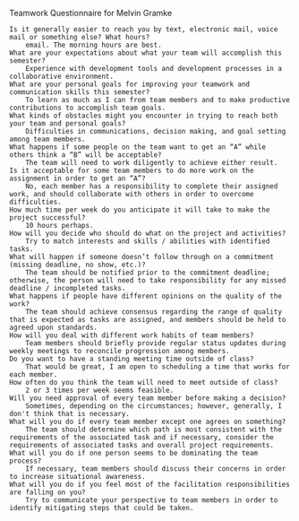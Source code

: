 Teamwork Questionnaire for Melvin Gramke

    Is it generally easier to reach you by text, electronic mail, voice mail or something else? What hours?
        email. The morning hours are best.
    What are your expectations about what your team will accomplish this semester?
        Experience with development tools and development processes in a collaborative environment.
    What are your personal goals for improving your teamwork and communication skills this semester?
        To learn as much as I can from team members and to make productive contributions to accomplish team goals.
    What kinds of obstacles might you encounter in trying to reach both your team and personal goals?
        Difficulties in communications, decision making, and goal setting among team members.
    What happens if some people on the team want to get an “A” while others think a “B” will be acceptable?
        The team will need to work diligently to achieve either result.
    Is it acceptable for some team members to do more work on the assignment in order to get an “A”?
        No, each member has a responsibility to complete their assigned work, and should collaborate with others in order to overcome difficulties.
    How much time per week do you anticipate it will take to make the project successful?
        10 hours perhaps.
    How will you decide who should do what on the project and activities?
        Try to match interests and skills / abilities with identified tasks.
    What will happen if someone doesn’t follow through on a commitment (missing deadline, no show, etc.)?
        The team should be notified prior to the commitment deadline; otherwise, the person will need to take responsibility for any missed deadline / incompleted tasks.
    What happens if people have different opinions on the quality of the work?
        The team should achieve consensus regarding the range of quality that is expected as tasks are assigned, and members should be held to agreed upon standards.
    How will you deal with different work habits of team members?
        Team members should briefly provide regular status updates during weekly meetings to reconcile progression among members.
    Do you want to have a standing meeting time outside of class?
        That would be great, I am open to scheduling a time that works for each member.
    How often do you think the team will need to meet outside of class?
        2 or 3 times per week seems feasible.
    Will you need approval of every team member before making a decision?
        Sometimes, depending on the circumstances; however, generally, I don't think that is necessary.
    What will you do if every team member except one agrees on something?
        The team should determine which path is most consistent with the requirements of the associated task and if necessary, consider the requirements of associated tasks and overall project requirements.
    What will you do if one person seems to be dominating the team process?
        If necessary, team members should discuss their concerns in order to increase situational awareness.
    What will you do if you feel most of the facilitation responsibilities are falling on you?
        Try to communicate your perspective to team members in order to identify mitigating steps that could be taken.

